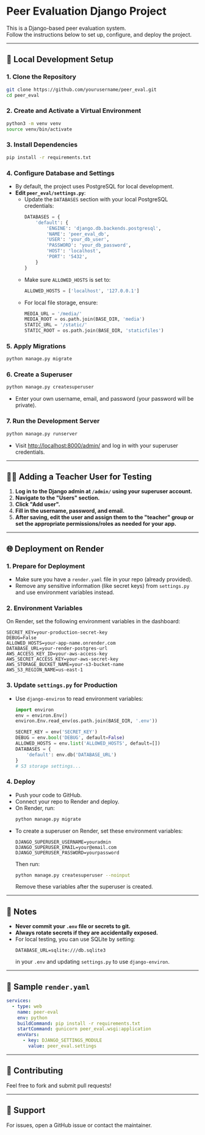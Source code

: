 # Peer Evaluation Django Project

This is a Django-based peer evaluation system.  
Follow the instructions below to set up, configure, and deploy the project.

---

## 🚀 Local Development Setup

### 1. **Clone the Repository**

```bash
git clone https://github.com/yourusername/peer_eval.git
cd peer_eval
```

### 2. **Create and Activate a Virtual Environment**

```bash
python3 -m venv venv
source venv/bin/activate
```

### 3. **Install Dependencies**

```bash
pip install -r requirements.txt
```

### 4. **Configure Database and Settings**

- By default, the project uses PostgreSQL for local development.
- **Edit `peer_eval/settings.py`**:
  - Update the `DATABASES` section with your local PostgreSQL credentials:
    ```python
    DATABASES = {
        'default': {
            'ENGINE': 'django.db.backends.postgresql',
            'NAME': 'peer_eval_db',
            'USER': 'your_db_user',
            'PASSWORD': 'your_db_password',
            'HOST': 'localhost',
            'PORT': '5432',
        }
    }
    ```
  - Make sure `ALLOWED_HOSTS` is set to:
    ```python
    ALLOWED_HOSTS = ['localhost', '127.0.0.1']
    ```
  - For local file storage, ensure:
    ```python
    MEDIA_URL = '/media/'
    MEDIA_ROOT = os.path.join(BASE_DIR, 'media')
    STATIC_URL = '/static/'
    STATIC_ROOT = os.path.join(BASE_DIR, 'staticfiles')
    ```

### 5. **Apply Migrations**

```bash
python manage.py migrate
```

### 6. **Create a Superuser**

```bash
python manage.py createsuperuser
```
- Enter your own username, email, and password (your password will be private).

### 7. **Run the Development Server**

```bash
python manage.py runserver
```
- Visit [http://localhost:8000/admin/](http://localhost:8000/admin/) and log in with your superuser credentials.

---

## 👩‍🏫 Adding a Teacher User for Testing

1. **Log in to the Django admin at `/admin/` using your superuser account.**
2. **Navigate to the "Users" section.**
3. **Click "Add user".**
4. **Fill in the username, password, and email.**
5. **After saving, edit the user and assign them to the "teacher" group or set the appropriate permissions/roles as needed for your app.**

---

## 🌐 Deployment on Render

### 1. **Prepare for Deployment**

- Make sure you have a `render.yaml` file in your repo (already provided).
- Remove any sensitive information (like secret keys) from `settings.py` and use environment variables instead.

### 2. **Environment Variables**

On Render, set the following environment variables in the dashboard:

```
SECRET_KEY=your-production-secret-key
DEBUG=False
ALLOWED_HOSTS=your-app-name.onrender.com
DATABASE_URL=your-render-postgres-url
AWS_ACCESS_KEY_ID=your-aws-access-key
AWS_SECRET_ACCESS_KEY=your-aws-secret-key
AWS_STORAGE_BUCKET_NAME=your-s3-bucket-name
AWS_S3_REGION_NAME=us-east-1
```

### 3. **Update `settings.py` for Production**

- Use `django-environ` to read environment variables:
    ```python
    import environ
    env = environ.Env()
    environ.Env.read_env(os.path.join(BASE_DIR, '.env'))

    SECRET_KEY = env('SECRET_KEY')
    DEBUG = env.bool('DEBUG', default=False)
    ALLOWED_HOSTS = env.list('ALLOWED_HOSTS', default=[])
    DATABASES = {
        'default': env.db('DATABASE_URL')
    }
    # S3 storage settings...
    ```

### 4. **Deploy**

- Push your code to GitHub.
- Connect your repo to Render and deploy.
- On Render, run:
    ```bash
    python manage.py migrate
    ```
- To create a superuser on Render, set these environment variables:
    ```
    DJANGO_SUPERUSER_USERNAME=youradmin
    DJANGO_SUPERUSER_EMAIL=your@email.com
    DJANGO_SUPERUSER_PASSWORD=yourpassword
    ```
    Then run:
    ```bash
    python manage.py createsuperuser --noinput
    ```
    Remove these variables after the superuser is created.

---

## 📝 Notes

- **Never commit your `.env` file or secrets to git.**
- **Always rotate secrets if they are accidentally exposed.**
- For local testing, you can use SQLite by setting:
    ```
    DATABASE_URL=sqlite:///db.sqlite3
    ```
    in your `.env` and updating `settings.py` to use `django-environ`.

---

## 📄 Sample `render.yaml`

```yaml
services:
  - type: web
    name: peer-eval
    env: python
    buildCommand: pip install -r requirements.txt
    startCommand: gunicorn peer_eval.wsgi:application
    envVars:
      - key: DJANGO_SETTINGS_MODULE
        value: peer_eval.settings
```

---

## 🤝 Contributing

Feel free to fork and submit pull requests!

---

## 📧 Support

For issues, open a GitHub issue or contact the maintainer.
